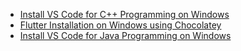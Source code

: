 - [Install VS Code for C++ Programming on Windows](https://jumail-utm.github.io/codelabs/installations/codelab-vscode-cpp-installation-chocolatey)
- [Flutter Installation on Windows using Chocolatey](https://jumail-utm.github.io/codelabs/installations/codelab-flutter-installation-windows)
- [Install VS Code for Java Programming on Windows](https://jumail-utm.github.io/codelabs/installations/codelab-vscode-java-installation-windows)

